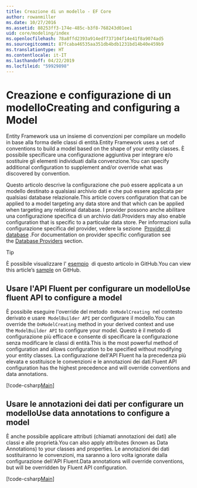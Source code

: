 ```yaml
---
title: Creazione di un modello - EF Core
author: rowanmiller
ms.date: 10/27/2016
ms.assetid: 88253ff3-174e-485c-b3f8-768243d01ee1
uid: core/modeling/index
ms.openlocfilehash: 78a8ffd2393a914edf737104f14e41f8a9074ad5
ms.sourcegitcommit: 87fcaba46535aa351db4bdb1231bd14b40e459b9
ms.translationtype: HT
ms.contentlocale: it-IT
ms.lasthandoff: 04/22/2019
ms.locfileid: "59929898"
---
```

# <a name="creating-and-configuring-a-model"></a><span data-ttu-id="81a51-102">Creazione e configurazione di un modello</span><span class="sxs-lookup"><span data-stu-id="81a51-102">Creating and configuring a Model</span></span>

<span data-ttu-id="81a51-103">Entity Framework usa un insieme di convenzioni per compilare un modello in base alla forma delle classi di entità.</span><span class="sxs-lookup"><span data-stu-id="81a51-103">Entity Framework uses a set of conventions to build a model based on the shape of your entity classes.</span></span> <span data-ttu-id="81a51-104">È possibile specificare una configurazione aggiuntiva per integrare e/o sostituire gli elementi individuati dalla convenzione.</span><span class="sxs-lookup"><span data-stu-id="81a51-104">You can specify additional configuration to supplement and/or override what was discovered by convention.</span></span>

<span data-ttu-id="81a51-105">Questo articolo descrive la configurazione che può essere applicata a un modello destinato a qualsiasi archivio dati e che può essere applicata per qualsiasi database relazionale.</span><span class="sxs-lookup"><span data-stu-id="81a51-105">This article covers configuration that can be applied to a model targeting any data store and that which can be applied when targeting any relational database.</span></span> <span data-ttu-id="81a51-106">I provider possono anche abilitare una configurazione specifica di un archivio dati.</span><span class="sxs-lookup"><span data-stu-id="81a51-106">Providers may also enable configuration that is specific to a particular data store.</span></span> <span data-ttu-id="81a51-107">Per informazioni sulla configurazione specifica del provider, vedere la sezione  [Provider di database](../providers/index.md) .</span><span class="sxs-lookup"><span data-stu-id="81a51-107">For documentation on provider specific configuration see the [Database Providers](../providers/index.md) section.</span></span>

> [!TIP]  
> <span data-ttu-id="81a51-108">È possibile visualizzare l' [esempio](https://github.com/aspnet/EntityFramework.Docs/tree/master/samples)  di questo articolo in GitHub.</span><span class="sxs-lookup"><span data-stu-id="81a51-108">You can view this article’s [sample](https://github.com/aspnet/EntityFramework.Docs/tree/master/samples) on GitHub.</span></span>

## <a name="use-fluent-api-to-configure-a-model"></a><span data-ttu-id="81a51-109">Usare l'API Fluent per configurare un modello</span><span class="sxs-lookup"><span data-stu-id="81a51-109">Use fluent API to configure a model</span></span>

<span data-ttu-id="81a51-110">È possibile eseguire l'override del metodo  `OnModelCreating`  nel contesto derivato e usare  `ModelBuilder API` per configurare il modello.</span><span class="sxs-lookup"><span data-stu-id="81a51-110">You can override the `OnModelCreating` method in your derived context and use the `ModelBuilder API` to configure your model.</span></span> <span data-ttu-id="81a51-111">Questo è il metodo di configurazione più efficace e consente di specificare la configurazione senza modificare le classi di entità.</span><span class="sxs-lookup"><span data-stu-id="81a51-111">This is the most powerful method of configuration and allows configuration to be specified without modifying your entity classes.</span></span> <span data-ttu-id="81a51-112">La configurazione dell'API Fluent ha la precedenza più elevata e sostituisce le convenzioni e le annotazioni dei dati.</span><span class="sxs-lookup"><span data-stu-id="81a51-112">Fluent API configuration has the highest precedence and will override conventions and data annotations.</span></span>

[!code-csharp[Main](../../../samples/core/Modeling/FluentAPI/Samples/Required.cs?highlight=11-13)]

## <a name="use-data-annotations-to-configure-a-model"></a><span data-ttu-id="81a51-113">Usare le annotazioni dei dati per configurare un modello</span><span class="sxs-lookup"><span data-stu-id="81a51-113">Use data annotations to configure a model</span></span>

<span data-ttu-id="81a51-114">È anche possibile applicare attributi (chiamati annotazioni dei dati) alle classi e alle proprietà.</span><span class="sxs-lookup"><span data-stu-id="81a51-114">You can also apply attributes (known as Data Annotations) to your classes and properties.</span></span> <span data-ttu-id="81a51-115">Le annotazioni dei dati sostituiranno le convenzioni, ma saranno a loro volta ignorate dalla configurazione dell'API Fluent.</span><span class="sxs-lookup"><span data-stu-id="81a51-115">Data annotations will override conventions, but will be overridden by Fluent API configuration.</span></span>

[!code-csharp[Main](../../../samples/core/Modeling/DataAnnotations/Samples/Required.cs?highlight=14)]
